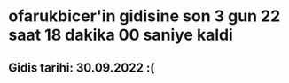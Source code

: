 # ofarukbicer'in gidisine son 3 gun 22 saat 18 dakika 00 saniye kaldi

## Gidis tarihi: 30.09.2022 :(